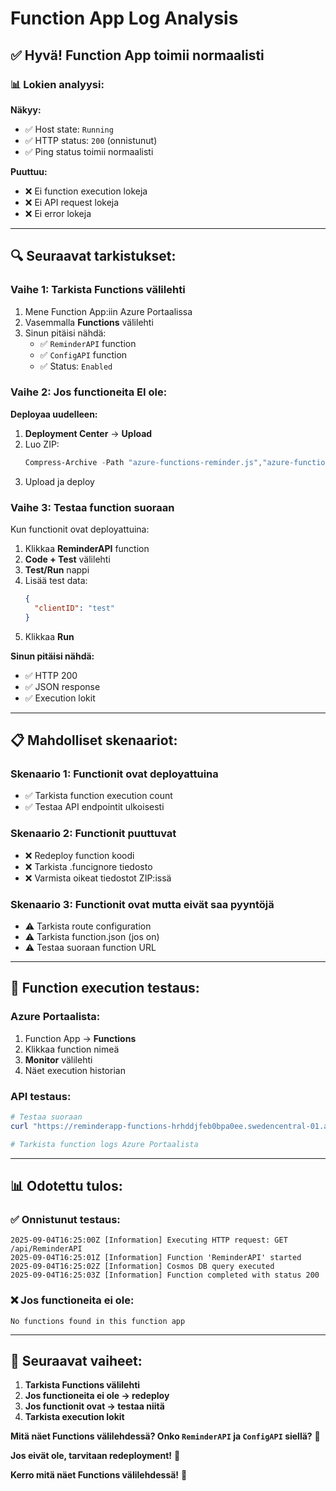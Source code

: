 # Function App Log Analysis

## ✅ **Hyvä! Function App toimii normaalisti**

### 📊 **Lokien analyysi:**

**Näkyy:**
- ✅ Host state: `Running`
- ✅ HTTP status: `200` (onnistunut)
- ✅ Ping status toimii normaalisti

**Puuttuu:**
- ❌ Ei function execution lokeja
- ❌ Ei API request lokeja
- ❌ Ei error lokeja

---

## 🔍 **Seuraavat tarkistukset:**

### **Vaihe 1: Tarkista Functions välilehti**

1. Mene Function App:iin Azure Portaalissa
2. Vasemmalla **Functions** välilehti
3. Sinun pitäisi nähdä:
   - ✅ `ReminderAPI` function
   - ✅ `ConfigAPI` function
   - ✅ Status: `Enabled`

### **Vaihe 2: Jos functioneita EI ole:**

**Deployaa uudelleen:**
1. **Deployment Center** → **Upload**
2. Luo ZIP:
   ```powershell
   Compress-Archive -Path "azure-functions-reminder.js","azure-functions-config.js","host.json","package.json","package-lock.json",".funcignore" -DestinationPath "deploy-functions.zip" -Force
   ```
3. Upload ja deploy

### **Vaihe 3: Testaa function suoraan**

Kun functionit ovat deployattuina:

1. Klikkaa **ReminderAPI** function
2. **Code + Test** välilehti
3. **Test/Run** nappi
4. Lisää test data:
   ```json
   {
     "clientID": "test"
   }
   ```
5. Klikkaa **Run**

**Sinun pitäisi nähdä:**
- ✅ HTTP 200
- ✅ JSON response
- ✅ Execution lokit

---

## 📋 **Mahdolliset skenaariot:**

### **Skenaario 1: Functionit ovat deployattuina**
- ✅ Tarkista function execution count
- ✅ Testaa API endpointit ulkoisesti

### **Skenaario 2: Functionit puuttuvat**
- ❌ Redeploy function koodi
- ❌ Tarkista .funcignore tiedosto
- ❌ Varmista oikeat tiedostot ZIP:issä

### **Skenaario 3: Functionit ovat mutta eivät saa pyyntöjä**
- ⚠️ Tarkista route configuration
- ⚠️ Tarkista function.json (jos on)
- ⚠️ Testaa suoraan function URL

---

## 🔧 **Function execution testaus:**

### **Azure Portaalista:**
1. Function App → **Functions**
2. Klikkaa function nimeä
3. **Monitor** välilehti
4. Näet execution historian

### **API testaus:**
```powershell
# Testaa suoraan
curl "https://reminderapp-functions-hrhddjfeb0bpa0ee.swedencentral-01.azurewebsites.net/api/ReminderAPI?clientID=test"

# Tarkista function logs Azure Portaalista
```

---

## 📊 **Odotettu tulos:**

### **✅ Onnistunut testaus:**
```
2025-09-04T16:25:00Z [Information] Executing HTTP request: GET /api/ReminderAPI
2025-09-04T16:25:01Z [Information] Function 'ReminderAPI' started
2025-09-04T16:25:02Z [Information] Cosmos DB query executed
2025-09-04T16:25:03Z [Information] Function completed with status 200
```

### **❌ Jos functioneita ei ole:**
```
No functions found in this function app
```

---

## 🎯 **Seuraavat vaiheet:**

1. **Tarkista Functions välilehti**
2. **Jos functioneita ei ole → redeploy**
3. **Jos functionit ovat → testaa niitä**
4. **Tarkista execution lokit**

**Mitä näet Functions välilehdessä? Onko `ReminderAPI` ja `ConfigAPI` siellä?** 🤔

**Jos eivät ole, tarvitaan redeployment!** 🔄

**Kerro mitä näet Functions välilehdessä!** 🎯
